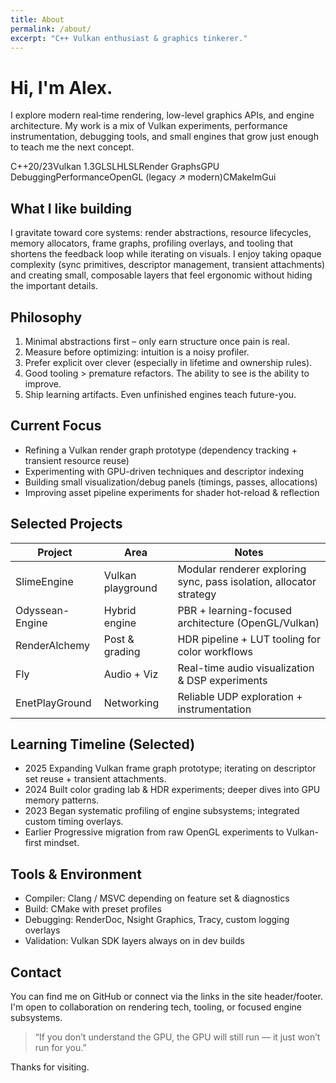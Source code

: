 ```yaml
---
title: About
permalink: /about/
excerpt: "C++ Vulkan enthusiast & graphics tinkerer."
---
```


<div class="about-header">
	<h1>Hi, I'm Alex.</h1>
	<p class="tagline">I explore modern real‑time rendering, low-level graphics APIs, and engine architecture. My work is a mix of Vulkan experiments, performance instrumentation, debugging tools, and small engines that grow just enough to teach me the next concept.</p>
	<div class="pill-row">
		<span>C++20/23</span><span>Vulkan 1.3</span><span>GLSL</span><span>HLSL</span><span>Render Graphs</span><span>GPU Debugging</span><span>Performance</span><span>OpenGL (legacy ↗ modern)</span><span>CMake</span><span>ImGui</span>
	</div>
</div>

## What I like building

I gravitate toward core systems: render abstractions, resource lifecycles, memory allocators, frame graphs, profiling overlays, and tooling that shortens the feedback loop while iterating on visuals. I enjoy taking opaque complexity (sync primitives, descriptor management, transient attachments) and creating small, composable layers that feel ergonomic without hiding the important details.

## Philosophy

1. Minimal abstractions first – only earn structure once pain is real.
2. Measure before optimizing: intuition is a noisy profiler.
3. Prefer explicit over clever (especially in lifetime and ownership rules).
4. Good tooling > premature refactors. The ability to see is the ability to improve.
5. Ship learning artifacts. Even unfinished engines teach future-you.

## Current Focus

- Refining a Vulkan render graph prototype (dependency tracking + transient resource reuse)
- Experimenting with GPU-driven techniques and descriptor indexing
- Building small visualization/debug panels (timings, passes, allocations)
- Improving asset pipeline experiments for shader hot-reload & reflection

## Selected Projects

| Project | Area | Notes |
|--------|------|-------|
| SlimeEngine | Vulkan playground | Modular renderer exploring sync, pass isolation, allocator strategy |
| Odyssean-Engine | Hybrid engine | PBR + learning-focused architecture (OpenGL/Vulkan) |
| RenderAlchemy | Post & grading | HDR pipeline + LUT tooling for color workflows |
| Fly | Audio + Viz | Real-time audio visualization & DSP experiments |
| EnetPlayGround | Networking | Reliable UDP exploration + instrumentation |

## Learning Timeline (Selected)

<ul class="timeline">
	<li><time>2025</time> Expanding Vulkan frame graph prototype; iterating on descriptor set reuse + transient attachments.</li>
	<li><time>2024</time> Built color grading lab & HDR experiments; deeper dives into GPU memory patterns.</li>
	<li><time>2023</time> Began systematic profiling of engine subsystems; integrated custom timing overlays.</li>
	<li><time>Earlier</time> Progressive migration from raw OpenGL experiments to Vulkan-first mindset.</li>
</ul>

## Tools & Environment

- Compiler: Clang / MSVC depending on feature set & diagnostics
- Build: CMake with preset profiles
- Debugging: RenderDoc, Nsight Graphics, Tracy, custom logging overlays
- Validation: Vulkan SDK layers always on in dev builds

## Contact

You can find me on GitHub or connect via the links in the site header/footer. I'm open to collaboration on rendering tech, tooling, or focused engine subsystems.

> “If you don’t understand the GPU, the GPU will still run — it just won’t run for you.”

Thanks for visiting.

